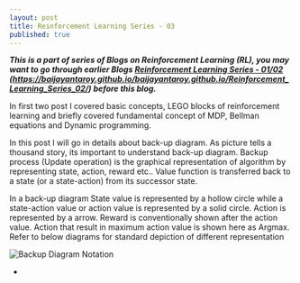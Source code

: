 ```yaml
---
layout: post
title: Reinforcement Learning Series - 03
published: true
---
```


_**This is a part of series of Blogs on Reinforcement Learning (RL), you may want to go through earlier Blogs [Reinforcement Learning Series - 01/02](https://baijayantaroy.github.io/baijayantaroy.github.io/Reinforcement_Learning_Series_01/) (https://baijayantaroy.github.io/baijayantaroy.github.io/Reinforcement_Learning_Series_02/)
before this blog.**_

In first two post I covered basic concepts, LEGO blocks of reinforcement learning and briefly covered fundamental concept of MDP, Bellman equations and Dynamic programming.

In this post I will go in details about back-up diagram. As picture tells a thousand story, its important to understand back-up diagram. Backup process (Update operation) is the graphical representation of algorithm by representing state, action, reward etc.. Value function is transferred back to a state (or a state-action) from its successor state.

In a back-up diagram State value is represented by a hollow circle while a state-action value or action value is represented by a solid circle. Action is represented by a arrow. Reward is conventionally shown after the action value. Action that result in maximum action value is shown here as Argmax. Refer to below diagrams for standard depiction of different representation

![Backup Diagram Notation](/image/backup1.png "Backup Diagram Notation")


*

